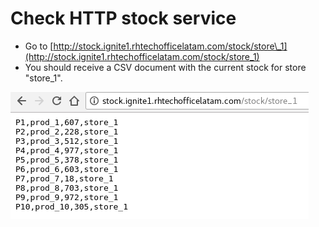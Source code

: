 # Check HTTP stock service

* Go to [http://stock.ignite1.rhtechofficelatam.com/stock/store\_1](http://stock.ignite1.rhtechofficelatam.com/stock/store_1)
* You should receive a CSV document with the current stock for store "store\_1".

![](../../.gitbook/assets/image%20%28168%29.png)



